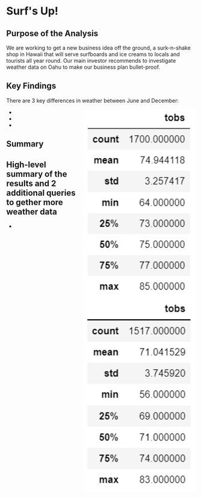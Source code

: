 # Surf's Up!

## Purpose of the Analysis
We are working to get a new business idea off the ground, a surk-n-shake shop in Hawaii that will serve surfboards and ice creams to locals and tourists all year round. Our main investor recommends to investigate weather data on Oahu to make our business plan bullet-proof.

## Key Findings
There are 3 key differences in weather between June and December:

<img align="right" src="Temps_Jun.png" width="300">

<img align="right" src="Temps_Dec.png" width="300">

-
-
-

## Summary
High-level summary of the results and 2 additional queries to gether more weather data
-
-
